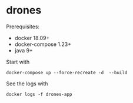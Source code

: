 # drones

Prerequisites:
 - docker 18.09+
 - docker-compose 1.23+
 - java 9+
 
 Start with
 ```
 docker-compose up --force-recreate -d  --build
 ```
 
 See the logs with
 ```
 docker logs -f drones-app
 ```
